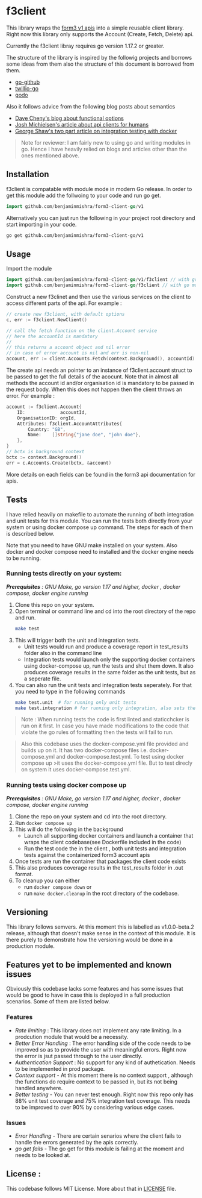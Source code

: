 # f3client
This library wraps the [form3 v1 apis](https://api-docs.form3.tech/api.html) into a simple reusable client library. Right now this library only supports the Account (Create, Fetch, Delete) api.  

Currently the f3client libray requires go version 1.17.2 or greater.

The structure of the library is inspired by the followig projects and borrows some ideas from them also the structure of this document is borrowed from them.
- [go-github](https://github.com/google/go-github)
- [twillio-go](https://github.com/kevinburke/twilio-go)
- [godo](https://github.com/digitalocean/godo)

Also it follows advice from the following blog posts about semantics
- [Dave Cheny's blog about functional options](https://dave.cheney.net/2014/10/17/functional-options-for-friendly-apis)
- [Josh Michielsen's article about api clients for humans](https://blog.gopheracademy.com/advent-2019/api-clients-humans/)
- [George Shaw's two part article on integration testing with docker](https://www.ardanlabs.com/blog/2019/03/integration-testing-in-go-executing-tests-with-docker.html)

>Note for reviewer: I am fairly new to using go and writing modules in go. Hence I have heavily relied on blogs and articles other than the ones mentioned above.

## Installation

f3client is compatable with module mode in modern Go release. In order to get this module add the follwoing to your code and run go get.

``` go
import github.com/benjaminmishra/form3-client-go/v1
```
Alternatively you can just run the following in your project root directory and start importing in your code.
```bash
go get github.com/benjaminmishra/form3-client-go/v1
```

## Usage
Import the module 
``` go
import github.com/benjaminmishra/form3-client-go/v1/f3client // with go modules enabled (GO111MODULE=on or outside GOPATH
import github.com/benjaminmishra/form3-client-go/f3client // with go modules disabled
```

Construct a new f3clinet and then use the various services on the client to access different parts of the api. For example :
``` go
// create new f3client, with default options
c, err := f3client.NewClient()

// call the fetch function on the client.Account service
// here the accountId is mandatory
//
// this returns a account object and nil error
// in case of error account is nil and err is non-nil
account, err := client.Accounts.Fetch(context.Background(), accountId)
```

The create api needs an pointer to an instance of f3client.account struct to be passed to get the full details of the acocunt. Note that in almost all methods the account id and/or organisation id is mandatory to be passed in the request body. When this does not happen then the client throws an error.
For example :

```go
account := f3client.Account{
	ID:             accountId,
	OrganisationID: orgId,
	Attributes: f3client.AccountAttributes{
		Country: "GB",
		Name:    []string{"jane doe", "john doe"},
    },
}
// bctx is background context 
bctx := context.Background()
err = c.Accounts.Create(bctx, &account)
```
More details on each fields can be found in the form3 api documentation for apis.

## Tests
I have relied heavily on makefile to automate the running of both integration and unit tests for this module. You can run the tests both directly from your system or using docker compose up command. The steps for each of them is described below.

Note that you need to have GNU make installed on your system. Also docker and docker compose need to installed and the docker engine needs to be running.

### Running tests directly on your system:
*__Prerequisites__ : GNU Make, go version 1.17 and higher, docker , docker compose, docker engine running*
1. Clone this repo on your system.
2. Open terminal or command line and cd into the root directory of the repo and run.
   ``` bash
   make test
   ```
3. This will trigger both the unit and integration tests. 
   - Unit tests would run and produce a coverage report in test_results folder also in the command line
   - Integration tests would launch only the supporting docker containers using docker-compose up, run the tests and shut them down. It also produces coverage results in the same folder as the unit tests, but as a seperate file.
4. You can also run the unit tests and integration tests seperately. For that you need to type in the following commands
   ```bash
   make test.unit  # for running only unit tests
   make test.integration # for running only integration, also sets the necessary env variables 
   ```

>Note : When running tests the code is first linted and staticchcker is run on it first. In case you have made modifications to the code that violate the go rules of formatting then the tests will fail to run.

>Also this codebase uses the docker-compose.yml file provided and builds up on it. It has two docker-compose files i.e. docker-compose.yml and docker-compose.test.yml. To test using docker compose up >it uses the docker-compose.yml file. But to test direcly on system it uses docker-compose.test.yml.

### Running tests using docker compose up
*__Prerequisites__ : GNU Make, go version 1.17 and higher, docker , docker compose, docker engine running*
1. Clone the repo on your system and cd into the root directory.
2. Run ```docker compose up```
3. This will do the following  in the background
   - Launch all supporting docker containers and launch a container that wraps the client codebase(see Dockerfile included in the code)
   - Run the test code the in the client , both unit tests and integration tests against the containerized form3 account apis
4. Once tests are run the container that packages the client code exists 
5. This also produces coverage results in the test_results folder in .out format.
6. To cleanup you can either 
   - run ```docker compose down``` or
   - run ```make docker.cleanup``` in the root directory of the codebase.

## Versioning
This library follows semvers. At this moment this is labelled as v1.0.0-beta.2 release, although that doesn't make sense in the context of this module. It is there purely to demonstrate how the versioning would be done in a production module.


## Features yet to be implemented and known issues

Obviously this codebase lacks some features and has some issues that would be good to have in case this is deployed in a full production scenarios. Some of them are listed below.

### Features

- *Rate limiting* : This library does not implement any rate limiting. In a prodcution module that would be a necessity.
- *Better Error Handling* : The error handling side of the code needs to be improved so as to provide the user with meaningful errors. Right now the error is jsut passed through to the user directly.
- *Authentication Support* : No support for any kind of authetication. Needs to be implemented in prod package.
- *Context support* - At this moment there is no context support , although the functions do require context to be passed in, but its not being handled anywhere.
- *Better testing* - You can never test enough. Right now this repo only has 88% unit test coverage and 75% integration test coverage. This needs to be improved to over 90% by considering various edge cases.


### Issues
- *Error Handling* - There are certain senarios where the client fails to handle the errors generated by the apis correctly.
- *go get fails* - The go get for this module is failing at the moment and needs to be looked at.


## License :
This codebase follows MIT License. More about that in [LICENSE](/LICENSE) file.
